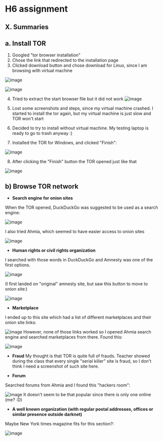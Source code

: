 # H6 assignment

## X. Summaries

## a. Install TOR

1. Googled "tor browser installation"
2. Chose the link that redirected to the installation page
3. Clicked download button and chose download for Linux, since I am browsing with virtual machine

![image](https://github.com/user-attachments/assets/0ac918f7-7d5d-4e60-93e1-1927c493c3c4)

![image](https://github.com/user-attachments/assets/3060c7b6-1fb6-4703-bd87-be8cc0ca7c8f)

4. Tried to extract the start browser file but it did not work
   ![image](https://github.com/user-attachments/assets/06202b55-ac27-459d-9faf-16218733b1eb)

5. Lost some screenshots and steps, since my virtual machine crashed. I started to install the tor again, but my virtual machine is just slow and TOR won't start

6. Decided to try to install without virtual machine. My testing laptop is ready to go to trash anyway :)

7. Installed the TOR for Windows, and clicked "Finish":

![image](https://github.com/user-attachments/assets/07dc68f0-1603-41c3-94bd-65954b12c807)

8. After clicking the "Finish" button the TOR opened just like that

![image](https://github.com/user-attachments/assets/a8dd935c-0fd5-4068-9038-64bb76523e15)

## b) Browse TOR network

- **Search engine for onion sites**

When the TOR opened, DuckDuckGo was suggested to be used as a search engine:

![image](https://github.com/user-attachments/assets/9e6136fc-5318-45dd-b3dd-db7f40cc202c)

I also tried Ahmia, which seemed to have easier access to onion sites

![image](https://github.com/user-attachments/assets/29f75866-32c3-45aa-973c-1bb3d967b5c2)

- **Human rights or civil rights organization**

I searched with those words in DuckDuckGo and Amnesty was one of the first options.

![image](https://github.com/user-attachments/assets/894d5ce8-bd2d-4fb3-adc1-09ce14f35b35)

(I first landed on "original" amnesty site, but saw this button to move to onion site:)

![image](https://github.com/user-attachments/assets/a31b7be1-1ce8-40c4-8352-0dbebaef165c)

- **Marketplace**

I ended up to this site which had a list of different marketplaces and their onion site links:

![image](https://github.com/user-attachments/assets/22743509-6001-434f-94a3-9056cbb1158d)
However, none of those links worked so I opened Ahmia search engine and searched marketplaces from there. Found this:

![image](https://github.com/user-attachments/assets/eeb36f70-cb83-40b5-8a4e-c464a3636fed)

- **Fraud**
  My thought is that TOR is quite full of frauds. Teacher showed during the class that every single "serial killer" site is fraud, so I don't think I need a screenshot of such site here.

- **Forum**

Searched forums from Ahmia and I found this "hackers room":

![image](https://github.com/user-attachments/assets/67737845-f2b2-4da9-a0d7-86c5bfbedc19)
It doesn't seem to be that popular since there is only one online (me? :D)

- **A well known organization (with regular postal addresses, offices or similar presence outside darknet)**

Maybe New York times magazine fits for this section?:

![image](https://github.com/user-attachments/assets/3527c4e9-40c7-43fe-bdbb-389919937442)
